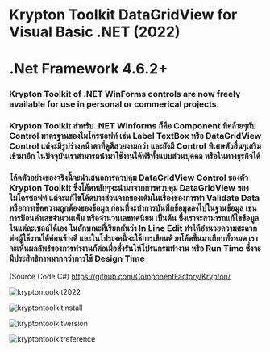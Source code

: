 # Krypton Toolkit DataGridView for Visual Basic .NET (2022)
# .Net Framework 4.6.2+

### Krypton Toolkit of .NET WinForms controls are now freely available for use in personal or commerical projects.
### Krypton Toolkit สำหรับ .NET Winforms ก็คือ Component ที่คล้ายๆกับ Control มาตรฐานของไมโครซอฟท์ เช่น Label TextBox หรือ DataGridView Control แต่จะมีรูปร่างหน้าตาที่ดูดีสวยงามกว่า และยังมี Control พิเศษตัวอื่นๆเสริมเข้ามาอีก ในปัจจุบันเราสามารถนำมาใช้งานได้ฟรีทั้งแบบส่วนบุคคล หรือในทางธุรกิจได้

### โค้ดตัวอย่างของจริงนี้จะนำเสนอการควบคุม DataGridView Control ของตัว Krypton Toolkit ซึ่งโค้ดหลักๆจะนำมาจากการควบคุม DataGridView ของไมโครซอฟท์ แต่จะแก้ไขโค้ดบางส่วนจากของเดิมในเรื่องของการทำ Validate Data หรือการเช็คความถูกต้องของข้อมูล ก่อนที่จะทำการบันทึกข้อมูลลงไปในฐานข้อมูล เช่น การป้อนค่าเลขจำนวนเต็ม หรือจำนวนเลขทศนิยม เป็นต้น ซึ่งเราจะสามารถแก้ไขข้อมูลในแต่ละเซลล์ได้เอง ในลักษณะที่เรียกกันว่า In Line Edit ทำให้อำนวยความสะดวกต่อผู้ใช้งานได้ค่อนข้างดี และในโปรเจคนี้จะใช้การเขียนด้วยโค้ดขึ้นมาเกือบทั้งหมด เราจะเห็นผลลัพธ์ของการทำงานก็ต่อเมื่อสั่งรันให้โปรแกรมทำงาน หรือ Run Time ซึ่งจะมีประสิทธิภาพมากกว่าการใช้ Design Time 

(Source Code C#) https://github.com/ComponentFactory/Krypton/


![kryptontoolkit2022](https://github.com/thongkorn/KryptonToolkitDataGridView/assets/27464308/2dfd1385-7783-4c59-9330-5ef08f16562d)

![kryptontoolkitinstall](https://github.com/thongkorn/KryptonToolkitDataGridView/assets/27464308/bbb3d1e2-99da-47d6-b37f-6bb7258383dc)

![kryptontoolkitversion](https://github.com/thongkorn/KryptonToolkitDataGridView/assets/27464308/45e40a3b-60ae-4566-9a68-bab069cfd656)

![kryptontoolkitreference](https://github.com/thongkorn/KryptonToolkitDataGridView/assets/27464308/9ce4c607-8ccc-48f0-83f1-7ade861b89d2)
